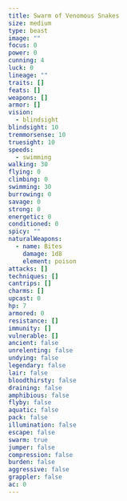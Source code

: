 ```yaml
---
title: Swarm of Venomous Snakes
size: medium
type: beast
image: ""
focus: 0
power: 0
cunning: 4
luck: 0
lineage: ""
traits: []
feats: []
weapons: []
armor: []
vision:
  - blindsight
blindsight: 10
tremmorsense: 10
truesight: 10
speeds:
  - swimming
walking: 30
flying: 0
climbing: 0
swimming: 30
burrowing: 0
savage: 0
strong: 0
energetic: 0
conditioned: 0
spicy: ""
naturalWeapons:
  - name: Bites
    damage: 1d8
    element: poison
attacks: []
techniques: []
cantrips: []
charms: []
upcast: 0
hp: 7
armored: 0
resistance: []
immunity: []
vulnerable: []
ancient: false
unrelenting: false
undying: false
legendary: false
lair: false
bloodthirsty: false
draining: false
amphibious: false
flyby: false
aquatic: false
pack: false
illumination: false
escape: false
swarm: true
jumper: false
compression: false
burden: false
aggressive: false
grappler: false
ac: 0
---
```


